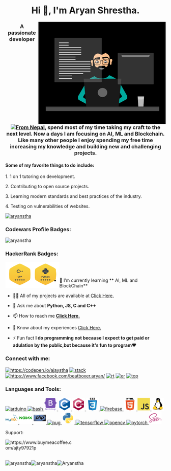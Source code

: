<h1 align="center">Hi 👋, I'm Aryan Shrestha.</h1>

<img align="right" alt="GIF" src="https://github.com/Aryanstha/Aryanstha/blob/main/R.gif" width="400" height="320" />
<h3 align="center">A passionate developer <a href="#"><img title="From Nepal" src="https://img.shields.io/badge/From%20-Nepal-red?colorA=%23ff0000&colorB=%23301f5b&style=for-the-badge"></a>, spend most of my time taking my craft to the next level. Now a days I am focusing on AI, ML and Blockchain. Like many other people I enjoy spending my free time increasing my knowledge and building new and challenging projects.</h3>
<h4>Some of my favorite things to do include:</h4>
  <p> 1. 1 on 1 tutoring on development.</p>
  <p> 2. Contributing to open source projects.</p>
  <p> 3. Learning modern standards and best practices of the industry.</p>
  <p> 4. Testing on vulnerabilities of websites.</p>


<p align="left"> <a href="https://github.com/ryo-ma/github-profile-trophy"><img src="https://github-profile-trophy.vercel.app/?username=Aryanstha&theme=onedark&no-bg=true" alt="aryanstha" /></a> </p>

<h3 align="left">Codewars Profile Badges:</h3>
<p><img align="left" src="https://www.codewars.com/users/Aryanstha/badges/small" alt="aryanstha" /></p><br>

<h3 align="left">HackerRank Badges:</h3>
<p><img align="left" src="https://github.com/Aryanstha/Aryanstha/blob/main/bg.png?raw=true" height="80" width="170"/></p><br><br>


- 🌱 I’m currently learning ** AI, ML and BlockChain**

- 👨‍💻 All of my projects are available at <a href="https://github.com/Aryansth/">Click Here.</a>

- 💬 Ask me about **Python, JS, C and C++**

- 📫 How to reach me **<a href="mailto:ajty97921@gmail.com">Click Here.</a>**

- 📄 Know about my experiences <a href="https://aryanstha.github.io/">Click Here.</a>

- ⚡ Fun fact **I do programming not because I expect to get paid or adulation by the public,but because it's fun to program❤️**

<h3 align="left">Connect with me:</h3>
<p align="left">
<a href="https://codepen.io/https://codepen.io/ajaystha" target="blank"><img align="center" src="https://raw.githubusercontent.com/rahuldkjain/github-profile-readme-generator/master/src/images/icons/Social/codepen.svg" alt="https://codepen.io/ajaystha" height="30" width="40" /></a>
<a href="https://stackoverflow.com/users/stack" target="blank"><img align="center" src="https://raw.githubusercontent.com/rahuldkjain/github-profile-readme-generator/master/src/images/icons/Social/stack-overflow.svg" alt="stack" height="30" width="40" /></a>
<a href="https://fb.com/https://www.facebook.com/beatboxer.aryan/" target="blank"><img align="center" src="https://raw.githubusercontent.com/rahuldkjain/github-profile-readme-generator/master/src/images/icons/Social/facebook.svg" alt="https://www.facebook.com/beatboxer.aryan/" height="30" width="40" /></a>
<a href="https://www.youtube.com/c/rt" target="blank"><img align="center" src="https://raw.githubusercontent.com/rahuldkjain/github-profile-readme-generator/master/src/images/icons/Social/youtube.svg" alt="rt" height="30" width="40" /></a>
<a href="https://www.hackerrank.com/er" target="blank"><img align="center" src="https://raw.githubusercontent.com/rahuldkjain/github-profile-readme-generator/master/src/images/icons/Social/hackerrank.svg" alt="er" height="30" width="40" /></a>
<a href="https://www.topcoder.com/members/top" target="blank"><img align="center" src="https://raw.githubusercontent.com/rahuldkjain/github-profile-readme-generator/master/src/images/icons/Social/topcoder.svg" alt="top" height="30" width="40" /></a>
</p>

<h3 align="left">Languages and Tools:</h3>
<a href="https://www.arduino.cc/" target="_blank" rel="noreferrer"> <img src="https://cdn.worldvectorlogo.com/logos/arduino-1.svg" alt="arduino" width="40" height="40"/> </a> <a href="https://www.gnu.org/software/bash/" target="_blank" rel="noreferrer"> <img src="https://www.vectorlogo.zone/logos/gnu_bash/gnu_bash-icon.svg" alt="bash" width="40" height="40"/> </a> <a href="https://getbootstrap.com" target="_blank" rel="noreferrer"> <img src="https://raw.githubusercontent.com/devicons/devicon/master/icons/bootstrap/bootstrap-plain-wordmark.svg" alt="bootstrap" width="40" height="40"/> </a> <a href="https://www.cprogramming.com/" target="_blank" rel="noreferrer"> <img src="https://raw.githubusercontent.com/devicons/devicon/master/icons/c/c-original.svg" alt="c" width="40" height="40"/> </a>  <a href="https://www.w3schools.com/cpp/" target="_blank" rel="noreferrer"> <img src="https://raw.githubusercontent.com/devicons/devicon/master/icons/cplusplus/cplusplus-original.svg" alt="cplusplus" width="40" height="40"/> </a> <a href="https://www.w3schools.com/css/" target="_blank" rel="noreferrer"> <img src="https://raw.githubusercontent.com/devicons/devicon/master/icons/css3/css3-original-wordmark.svg" alt="css3" width="40" height="40"/> </a> <a href="https://firebase.google.com/" target="_blank" rel="noreferrer"> <img src="https://www.vectorlogo.zone/logos/firebase/firebase-icon.svg" alt="firebase" width="40" height="40"/> </a> <a href="https://www.w3.org/html/" target="_blank" rel="noreferrer"> <img src="https://raw.githubusercontent.com/devicons/devicon/master/icons/html5/html5-original-wordmark.svg" alt="html5" width="40" height="40"/> </a> <a href="https://developer.mozilla.org/en-US/docs/Web/JavaScript" target="_blank" rel="noreferrer"> <img src="https://raw.githubusercontent.com/devicons/devicon/master/icons/javascript/javascript-original.svg" alt="javascript" width="40" height="40"/> </a> <a href="https://www.linux.org/" target="_blank" rel="noreferrer"> <img src="https://raw.githubusercontent.com/devicons/devicon/master/icons/linux/linux-original.svg" alt="linux" width="40" height="40"/> </a> <a href="https://www.mysql.com/" target="_blank" rel="noreferrer"> <img src="https://raw.githubusercontent.com/devicons/devicon/master/icons/mysql/mysql-original-wordmark.svg" alt="mysql" width="40" height="40"/> </a> <a href="https://www.nginx.com" target="_blank" rel="noreferrer"> <img src="https://raw.githubusercontent.com/devicons/devicon/master/icons/nginx/nginx-original.svg" alt="nginx" width="40" height="40"/> </a>  </a> <a href="https://www.php.net" target="_blank" rel="noreferrer"> <img src="https://raw.githubusercontent.com/devicons/devicon/master/icons/php/php-original.svg" alt="php" width="40" height="40"/> </a> <a href="https://pugjs.org" target="_blank" rel="noreferrer"> <img src="https://cdn.worldvectorlogo.com/logos/pug.svg" alt="pug" width="40" height="40"/> </a> <a href="https://www.python.org" target="_blank" rel="noreferrer"> <img src="https://raw.githubusercontent.com/devicons/devicon/master/icons/python/python-original.svg" alt="python" width="40" height="40"/> </a> <a href="https://www.tensorflow.org" target="_blank" rel="noreferrer"> <img src="https://www.vectorlogo.zone/logos/tensorflow/tensorflow-icon.svg" alt="tensorflow" width="40" height="40"/> </a> <a href="https://opencv.org/" target="_blank" rel="noreferrer"> <img src="https://www.vectorlogo.zone/logos/opencv/opencv-icon.svg" alt="opencv" width="40" height="40"/> </a> <a href="https://pytorch.org/" target="_blank" rel="noreferrer"> <img src="https://www.vectorlogo.zone/logos/pytorch/pytorch-icon.svg" alt="pytorch" width="40" height="40"/> </a> <a href="https://sass-lang.com" target="_blank" rel="noreferrer"> <img src="https://raw.githubusercontent.com/devicons/devicon/master/icons/sass/sass-original.svg" alt="sass" width="40" height="40"/> </a> </p
<h3 align="left">Support:</h3>
<p><a href="https://www.buymeacoffee.com/https://www.buymeacoffee.com/ajty97921p"> <img align="left" src="https://cdn.buymeacoffee.com/buttons/v2/default-yellow.png" height="50" width="210" alt="https://www.buymeacoffee.com/ajty97921p" /></a></p><br><br><br>


<p><img align="left" src="https://github-readme-stats.vercel.app/api/top-langs?username=aryanstha&show_icons=true&locale=en&layout=compact" alt="aryanstha" /></p>

<p><img align="left" src="https://github-profile-summary-cards.vercel.app/api/cards/profile-details?username=aryanstha&theme=vue" alt="aryanstha"/></p>

<p>&nbsp;<img align="left" src="https://github-readme-stats.vercel.app/api?username=aryanstha&theme=onedark_show_icons=true&locale=en" alt="Aryanstha" /></p>


